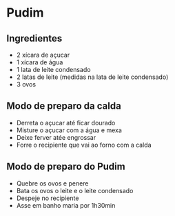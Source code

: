# Pudim

## Ingredientes 

- 2 xícara de açucar
- 1 xícara de água
- 1 lata de leite condensado
- 2 latas de leite (medidas na lata de leite condensado)
- 3 ovos

## Modo de preparo da calda
- Derreta o açucar até ficar dourado
- Misture o açucar com a água e mexa
- Deixe ferver atée engrossar
- Forre o recipiente que vai ao forno com a calda

## Modo de preparo do Pudim
- Quebre os ovos e penere 
- Bata os ovos o leite e o leite condensado
- Despeje no recipiente
- Asse em banho maria por 1h30min
